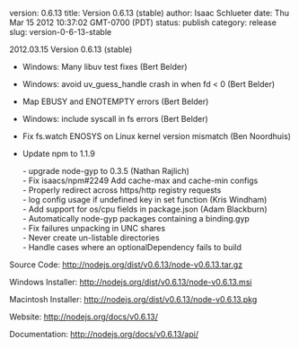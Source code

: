 version: 0.6.13
title: Version 0.6.13 (stable)
author: Isaac Schlueter
date: Thu Mar 15 2012 10:37:02 GMT-0700 (PDT)
status: publish
category: release
slug: version-0-6-13-stable

<p>2012.03.15 Version 0.6.13 (stable)

</p>
<ul>
<li><p>Windows: Many libuv test fixes (Bert Belder)</p>
</li>
<li><p>Windows: avoid uv_guess_handle crash in when fd &lt; 0 (Bert Belder)</p>
</li>
<li><p>Map EBUSY and ENOTEMPTY errors (Bert Belder)</p>
</li>
<li><p>Windows: include syscall in fs errors (Bert Belder)</p>
</li>
<li><p>Fix fs.watch ENOSYS on Linux kernel version mismatch (Ben Noordhuis)</p>
</li>
<li><p>Update npm to 1.1.9</p>
<p>
- upgrade node-gyp to 0.3.5 (Nathan Rajlich)<br>
- Fix isaacs/npm#2249 Add cache-max and cache-min configs<br>
- Properly redirect across https/http registry requests<br>
- log config usage if undefined key in set function (Kris Windham)<br>
- Add support for os/cpu fields in package.json (Adam Blackburn)<br>
- Automatically node-gyp packages containing a binding.gyp<br>
- Fix failures unpacking in UNC shares<br>
- Never create un-listable directories<br>
- Handle cases where an optionalDependency fails to build
</p>
</li>
</ul>
<p>Source Code: <a href="http://nodejs.org/dist/v0.6.13/node-v0.6.13.tar.gz">http://nodejs.org/dist/v0.6.13/node-v0.6.13.tar.gz</a>

</p>
<p>Windows Installer: <a href="http://nodejs.org/dist/v0.6.13/node-v0.6.13.msi">http://nodejs.org/dist/v0.6.13/node-v0.6.13.msi</a>

</p>
<p>Macintosh Installer: <a href="http://nodejs.org/dist/v0.6.13/node-v0.6.13.pkg">http://nodejs.org/dist/v0.6.13/node-v0.6.13.pkg</a>

</p>
<p>Website: <a href="http://nodejs.org/docs/v0.6.13/">http://nodejs.org/docs/v0.6.13/</a>

</p>
<p>Documentation: <a href="http://nodejs.org/docs/v0.6.13/api/">http://nodejs.org/docs/v0.6.13/api/</a>
</p>
